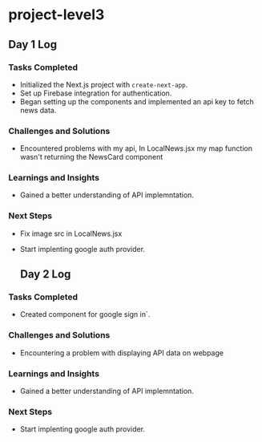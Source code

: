 # project-level3

## Day 1 Log

### Tasks Completed

- Initialized the Next.js project with `create-next-app`.
- Set up Firebase integration for authentication.
- Began setting up the components and implemented an api key to fetch news data.

### Challenges and Solutions

- Encountered problems with my api, In LocalNews.jsx my map function wasn't returning the NewsCard component

### Learnings and Insights

- Gained a better understanding of API implemntation.

### Next Steps

- Fix image src in LocalNews.jsx
- Start implenting google auth provider.

  ## Day 2 Log

### Tasks Completed

- Created component for google sign in`.

### Challenges and Solutions

- Encountering a problem with displaying API data on webpage

### Learnings and Insights

- Gained a better understanding of API implemntation.

### Next Steps


- Start implenting google auth provider. 
